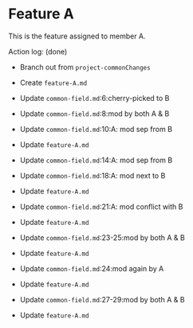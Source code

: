 Feature A
===

This is the feature assigned to member A.

Action log: (done)
- Branch out from `project-commonChanges`
- Create `feature-A.md`


- Update `common-field.md`:6:cherry-picked to B
- Update `common-field.md`:8:mod by both A & B
- Update `common-field.md`:10:A: mod sep from B
- Update `feature-A.md`


- Update `common-field.md`:14:A: mod sep from B
- Update `common-field.md`:18:A: mod next to B
- Update `feature-A.md`


- Update `common-field.md`:21:A: mod conflict with B
- Update `feature-A.md`


- Update `common-field.md`:23-25:mod by both A & B
- Update `feature-A.md`


- Update `common-field.md`:24:mod again by A
- Update `feature-A.md`


- Update `common-field.md`:27-29:mod by both A & B
- Update `feature-A.md`
